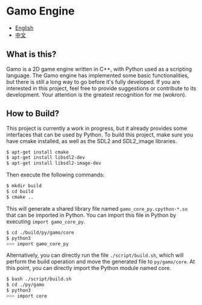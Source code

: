 # Gamo Engine
- [English](README.md)
- [中文](docs/README_zh.md)

## What is this?
Gamo is a 2D game engine written in C++, with Python used as a scripting language. The Gamo engine has implemented some basic functionalities, but there is still a long way to go before it's fully developed. If you are interested in this project, feel free to provide suggestions or contribute to its development. Your attention is the greatest recognition for me (wokron).

## How to Build?
This project is currently a work in progress, but it already provides some interfaces that can be used by Python. To build this project, make sure you have cmake installed, as well as the SDL2 and SDL2_image libraries.
```sh
$ apt-get install cmake
$ apt-get install libsdl2-dev
$ apt-get install libsdl2-image-dev
```

Then execute the following commands:
```sh
$ mkdir build
$ cd build
$ cmake ..
```

This will generate a shared library file named `gamo_core_py.cpython-*.so` that can be imported in Python. You can import this file in Python by executing `import gamo_core_py`.
```sh
$ cd ./build/py/gamo/core
$ python3
>>> import gamo_core_py
```

Alternatively, you can directly run the file `./script/build.sh`, which will perform the build operation and move the generated file to `py/gamo/core`. At this point, you can directly import the Python module named core.
```sh
$ bash ./script/build.sh
$ cd ./py/gamo
$ python3
>>> import core
```
